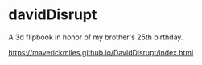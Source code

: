 # davidDisrupt
A 3d flipbook in honor of my brother's 25th birthday.

https://maverickmiles.github.io/DavidDisrupt/index.html
